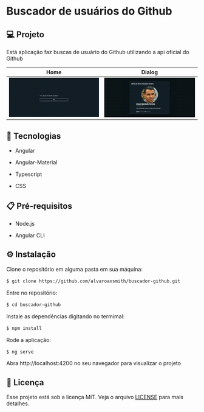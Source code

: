 # Buscador de usuários do Github

## 💻 Projeto

Está aplicação faz buscas de usuário do Github utilizando a api oficial do Github

| Home  | Dialog |
|---|---|
| ![home.gif](https://github.com/alvaroaxsmith/buscador-github/blob/main/.github/images/home.gif)  | ![dialog.gif](https://github.com/alvaroaxsmith/buscador-github/blob/main/.github/images/dialog.gif)  |

## :rocket: Tecnologias

- Angular
 
- Angular-Material
 
- Typescript

- CSS


## :clipboard: Pré-requisitos

- Node.js

- Angular CLI

## ⚙️ Instalação

Clone o repositório em alguma pasta em sua máquina:
```bash
$ git clone https://github.com/alvaroaxsmith/buscador-github.git
```
Entre no repositório:
```bash
$ cd buscador-github
```
Instale as dependências digitando no termimal:
```bash
$ npm install
```
Rode a aplicação:
```bash
$ ng serve
```
Abra http://localhost:4200 no seu navegador para visualizar o projeto


## :memo: Licença

Esse projeto está sob a licença MIT. Veja o arquivo [LICENSE](https://github.com/alvaroaxsmith/buscador-github/blob/main/LICENSE) para mais detalhes.
